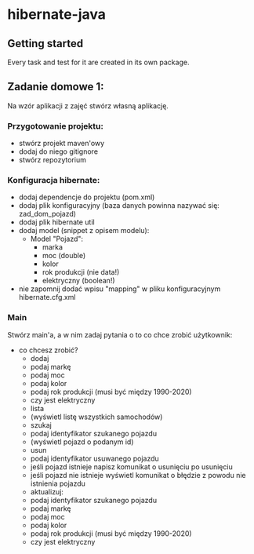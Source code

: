 # hibernate-java

## Getting started
Every task and test for it are created in its own package.

## Zadanie domowe 1:
Na wzór aplikacji z zajęć stwórz własną aplikację.

### Przygotowanie projektu:
 * stwórz projekt maven'owy 
 * dodaj do niego gitignore 
 * stwórz repozytorium

### Konfiguracja hibernate:
  * dodaj dependencje do projektu (pom.xml)
  * dodaj plik konfiguracyjny (baza danych powinna nazywać się: zad_dom_pojazd)
  * dodaj plik hibernate util 
  * dodaj model (snippet z opisem modelu):
    * Model "Pojazd":
      - marka
      - moc (double)
      - kolor
      - rok produkcji (nie data!)
      - elektryczny (boolean!)
  * nie zapomnij dodać wpisu "mapping" w pliku konfiguracyjnym hibernate.cfg.xml

### Main 
Stwórz main'a, a w nim zadaj pytania o to co chce zrobić użytkownik:
 * co chcesz zrobić? 
   * dodaj 
   * podaj markę 
   * podaj moc 
   * podaj kolor 
   * podaj rok produkcji (musi być między 1990-2020)
   * czy jest elektryczny 
   * lista
   * (wyświetl listę wszystkich samochodów)
   * szukaj 
   * podaj identyfikator szukanego pojazdu
   * (wyświetl pojazd o podanym id)
   * usun 
   * podaj identyfikator usuwanego pojazdu 
   * jeśli pojazd istnieje napisz komunikat o usunięciu po usunięciu 
   * jeśli pojazd nie istnieje wyświetl komunikat o błędzie z powodu nie istnienia pojazdu 
   * aktualizuj:
   * podaj identyfikator szukanego pojazdu 
   * podaj markę 
   * podaj moc 
   * podaj kolor 
   * podaj rok produkcji (musi być między 1990-2020)
   * czy jest elektryczny
